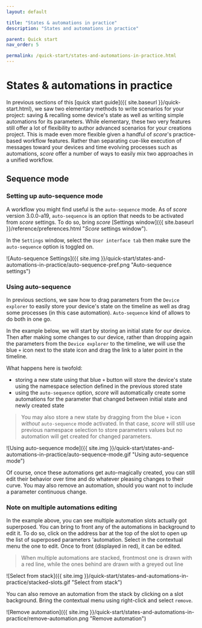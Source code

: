 ```yaml
---
layout: default

title: "States & automations in practice"
description: "States and automations in practice"

parent: Quick start
nav_order: 5

permalink: /quick-start/states-and-automations-in-practice.html
---
```

# States & automations in practice

In previous sections of this [quick start guide]({{ site.baseurl }}/quick-start.html), we saw two elementary methods to write scenarios for your project: saving & recalling some device's state as well as writing simple automations for its parameters. While elementary, these two very features still offer a lot of flexibility to author advanced scenarios for your creations project. This is made even more flexible given a handful of *score*'s practice-based workflow features. Rather than separating cue-like execution of messages toward your devices and time evolving processes such as automations, *score* offer a number of ways to easily mix two approaches in a unified workflow.

<!-- ## Combining states and automations -->

## Sequence mode

### Setting up auto-sequence mode
A workflow you might find useful is the `auto-sequence` mode. As of *score* version 3.0.0-a19, `auto-sequence` is an option that needs to be activated from *score* settings. To do so, bring *score* [Settings window]({{ site.baseurl }}/reference/preferences.html "*Score* settings window").

In the `Settings` window, select the `User interface tab` then make sure the `auto-sequence` option is toggled on.


![Auto-sequence Settings]({{ site.img }}/quick-start/states-and-automations-in-practice/auto-sequence-pref.png "Auto-sequence settings")

### Using auto-sequence

In previous sections, we saw how to drag parameters from the `Device explorer` to easily store your device's state on the timeline as well as drag some processes (in this case automation). `Auto-sequence` kind of allows to do both in one go.

In the example below, we will start by storing an initial state for our device. Then after making some changes to our device, rather than dropping again the parameters from the `Device explorer` to the timeline, we will use the blue `+` icon next to the state icon and drag the link to a later point in the timeline.

What happens here is twofold:
* storing a new state using that blue `+` button will store the device's state using the namespace selection defined in the previous stored state
* using the `auto-sequence` option, *score* will automatically create some automations for the parameter that changed between initial state and newly created state

> You may also store a new state by dragging from the blue `+` icon *without* `auto-sequence` mode activated. In that case, *score* will still use previous namespace selection to store parameters values but no automation will get created for changed parameters.

![Using auto-sequence mode]({{ site.img }}/quick-start/states-and-automations-in-practice/auto-sequence-mode.gif "Using auto-sequence mode")

Of course, once these automations get auto-magically created, you can still edit their behavior over time and do whatever pleasing changes to their curve. You may also remove an automation, should you want not to include a parameter continuous change.

### Note on multiple automations editing

In the example above, you can see multiple automation slots actually got superposed. You can bring to front any of the automations in background to edit it. To do so, click on the address bar at the top of the slot to open up the list of superposed parameters 'automation. Select in the contextual menu the one to edit. Once to front (displayed in red), it can be edited.

> When multiple automations are stacked, frontmost one is drawn with a red line, while the ones behind are drawn with a greyed out line

![Select from stack]({{ site.img }}/quick-start/states-and-automations-in-practice/stacked-slots.gif "Select from stack")

You can also remove an automation from the stack by clicking on a slot background. Bring the contextual menu using right-click and select `remove`.

![Remove automation]({{ site.img }}/quick-start/states-and-automations-in-practice/remove-automation.png "Remove automation")
